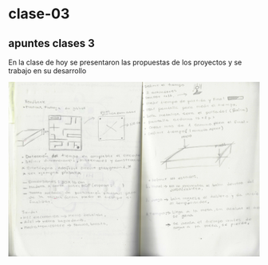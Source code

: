 # clase-03

## apuntes clases 3 

En la clase de hoy se presentaron las propuestas de los proyectos y se trabajo en su desarrollo

![texto](./apunteclase3.jpeg)
